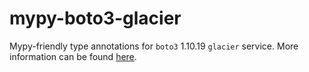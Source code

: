 # mypy-boto3-glacier

Mypy-friendly type annotations for `boto3` 1.10.19 `glacier` service.
More information can be found [here](https://github.com/vemel/mypy_boto3).